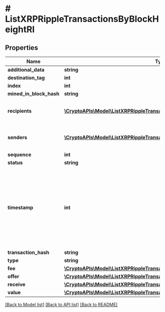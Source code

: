 # # ListXRPRippleTransactionsByBlockHeightRI

## Properties

Name | Type | Description | Notes
------------ | ------------- | ------------- | -------------
**additional_data** | **string** |  | [optional]
**destination_tag** | **int** |  | [optional]
**index** | **int** |  |
**mined_in_block_hash** | **string** |  |
**recipients** | [**\CryptoAPIs\Model\ListXRPRippleTransactionsByBlockHeightRIRecipientsInner[]**](ListXRPRippleTransactionsByBlockHeightRIRecipientsInner.md) | Object Array representation of transaction receivers |
**senders** | [**\CryptoAPIs\Model\ListXRPRippleTransactionsByBlockHeightRISendersInner[]**](ListXRPRippleTransactionsByBlockHeightRISendersInner.md) | Object Array representation of transaction senders |
**sequence** | **int** |  |
**status** | **string** |  |
**timestamp** | **int** | Defines the exact date/time in Unix Timestamp when this transaction was mined, confirmed or first seen in Mempool, if it is unconfirmed. |
**transaction_hash** | **string** |  |
**type** | **string** |  |
**fee** | [**\CryptoAPIs\Model\ListXRPRippleTransactionsByBlockHeightRIFee**](ListXRPRippleTransactionsByBlockHeightRIFee.md) |  |
**offer** | [**\CryptoAPIs\Model\ListXRPRippleTransactionsByBlockHeightRIOffer**](ListXRPRippleTransactionsByBlockHeightRIOffer.md) |  |
**receive** | [**\CryptoAPIs\Model\ListXRPRippleTransactionsByBlockHeightRIReceive**](ListXRPRippleTransactionsByBlockHeightRIReceive.md) |  |
**value** | [**\CryptoAPIs\Model\ListXRPRippleTransactionsByBlockHeightRIValue**](ListXRPRippleTransactionsByBlockHeightRIValue.md) |  |

[[Back to Model list]](../../README.md#models) [[Back to API list]](../../README.md#endpoints) [[Back to README]](../../README.md)
